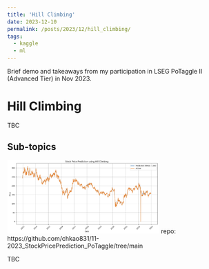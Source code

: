 ```yaml
---
title: 'Hill Climbing'
date: 2023-12-10
permalink: /posts/2023/12/hill_climbing/
tags:
  - kaggle
  - ml
---
```


Brief demo and takeaways from my participation in LSEG PoTaggle II (Advanced Tier) in Nov 2023.

Hill Climbing
======
TBC

Sub-topics
------
<img src='https://github.com/chkao831/11-2023_StockPricePrediction_PoTaggle/blob/main/output_hillClimbing.jpg' width="70%" height="auto">
repo: https://github.com/chkao831/11-2023_StockPricePrediction_PoTaggle/tree/main

TBC

